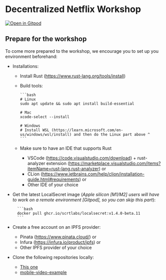 # Decentralized Netflix Workshop

[![Open in Gitpod](https://gitpod.io/button/open-in-gitpod.svg)](https://gitpod.io/#https://github.com/scrtlabs/dNetflix)

## Prepare for the workshop

To come more prepared to the workshop, we encourage you to set up you environment beforehand:

* Installations:
  * Install Rust (<https://www.rust-lang.org/tools/install>)
  * Build tools:

        ```bash
        # Linux 
        sudo apt update && sudo apt install build-essential

        # Mac
        xcode-select --install

        # Windows
        # Install WSL (https://learn.microsoft.com/en-us/windows/wsl/install) and then do the Linux part above ^
        ```
  * Make sure to have an IDE that supports Rust
    * VSCode (<https://code.visualstudio.com/download>) + rust-analyzer extension (<https://marketplace.visualstudio.com/items?itemName=rust-lang.rust-analyzer>) or
    * CLion (<https://www.jetbrains.com/help/clion/installation-guide.html#requirements>) or
    * Other IDE of your choice
* Get the latest LocalSecret image (*Apple silicon [M1/M2] users will have to work on a remote environment [Gitpod], so you can skip this part*):

        ```bash
        docker pull ghcr.io/scrtlabs/localsecret:v1.4.0-beta.11
        ```

* Create a free account on an IPFS provider:
  * Pinata (<https://www.pinata.cloud/>) or
  * Infura (<https://infura.io/product/ipfs>) or
  * Other IPFS provider of your choice

* Clone the following repositories locally:
  * [This one](https://github.com/scrtlabs/dNetflix)
  * [mobile-video-example](https://github.com/scrtlabs/mobile-video-example)
